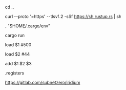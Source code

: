 cd ..

curl --proto '=https' --tlsv1.2 -sSf https://sh.rustup.rs | sh

. "$HOME/.cargo/env"

cargo run

load $1 #500

load $2 #44

add $1 $2 $3

.registers


https://gitlab.com/subnetzero/iridium